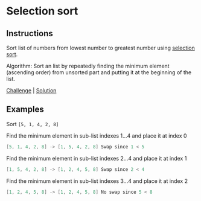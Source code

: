 # Selection sort

## Instructions

Sort list of numbers from lowest number to greatest number using
[selection sort](https://en.wikipedia.org/wiki/Selection_sort).

Algorithm: Sort an list by repeatedly finding the minimum element (ascending order) from unsorted part and putting it at
the beginning of the list.

[Challenge](Challenge.kt) | [Solution](Solution.kt)

## Examples

Sort `[5, 1, 4, 2, 8]`

Find the minimum element in sub-list indexes 1...4 and place it at index 0
```kotlin
[5, 1, 4, 2, 8] -> [1, 5, 4, 2, 8] Swap since 1 < 5
```

Find the minimum element in sub-list indexes 2...4 and place it at index 1
```kotlin
[1, 5, 4, 2, 8] -> [1, 2, 4, 5, 8] Swap since 2 < 4
```

Find the minimum element in sub-list indexes 3...4 and place it at index 2
```kotlin
[1, 2, 4, 5, 8] -> [1, 2, 4, 5, 8] No swap since 5 < 8
```
